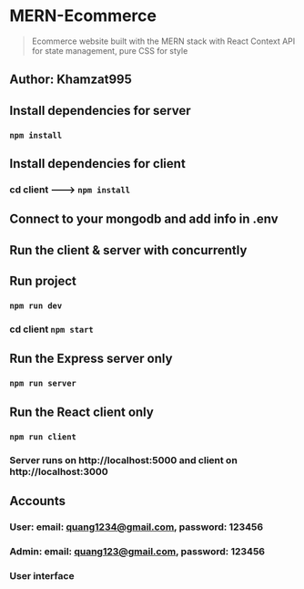 # MERN-Ecommerce
> Ecommerce website built with the MERN stack with React Context API for state management, pure CSS for style

## Author: Khamzat995

## Install dependencies for server 
### `npm install`

## Install dependencies for client
### cd client ---> `npm install`

## Connect to your mongodb and add info in .env

## Run the client & server with concurrently
## Run project
### `npm run dev`
### cd client `npm start`

## Run the Express server only
### `npm run server`

## Run the React client only
### `npm run client`

### Server runs on http://localhost:5000 and client on http://localhost:3000

## Accounts
### User: email: quang1234@gmail.com, password: 123456
### Admin: email: quang123@gmail.com, password: 123456

### User interface 
